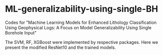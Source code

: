 # ML-generalizability-using-single-BH
Codes for "Machine Learning Models for Enhanced Lithology Classification Using Geophysical Logs: A Focus on Model Generalizability Using Single Borehole Input"

The SVM, RF, XGBoost were implemented by respective packages.
Here we present the modified ResNet10 and the trained models.
